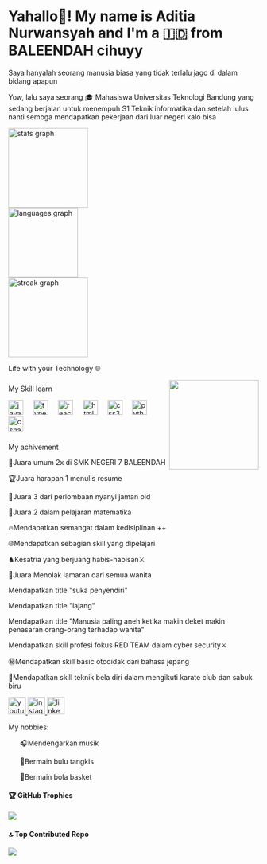 <h1 align="left">Yahallo👋! My name is Aditia Nurwansyah and I'm a 🇮🇩 from BALEENDAH cihuyy</h1>

<p>Saya hanyalah seorang manusia biasa yang tidak terlalu jago di dalam bidang apapun</p>
<p>Yow, lalu saya seorang 🎓 Mahasiswa Universitas Teknologi Bandung yang sedang berjalan untuk menempuh S1 Teknik informatika dan setelah lulus nanti semoga mendapatkan pekerjaan dari luar negeri kalo bisa</p>
<div align="left"> 
<img src="https://github-readme-stats.vercel.app/api?username=aditianurwansyah&hide_title=false&hide_rank=false&show_icons=true&include_all_commits=true&count_private=true&disable_animations=false&theme=gruvbox&locale=en&hide_border=false" height="160" alt="stats graph" /> <br> 
<img src="https://github-readme-stats.vercel.app/api/top-langs?username=aditianurwansyah&locale=en&hide_title=false&layout=compact&card_width=320&langs_count=5&theme=dracula&hide_border=false" height="140" alt="languages graph" /> <br>
<img src="https://streak-stats.demolab.com?user=aditianurwansyah&locale=en&mode=daily&theme=dark&hide_border=false&border_radius=5" height="160" alt="streak graph" /> <br> 
<p> Life with your Technology </> 🌐 </p>

<img align="right" height="180" src="https://i.redd.it/ub44ziwa4zy71.gif" />

###

<div align="left">
 <p>My Skill learn</p>
  <img src="https://cdn.jsdelivr.net/gh/devicons/devicon/icons/javascript/javascript-original.svg" height="30" alt="javascript logo"  />
  <img width="12" />
  <img src="https://cdn.jsdelivr.net/gh/devicons/devicon/icons/typescript/typescript-original.svg" height="30" alt="typescript logo"  />
  <img width="12" />
  <img src="https://cdn.jsdelivr.net/gh/devicons/devicon/icons/react/react-original.svg" height="30" alt="react logo"  />
  <img width="12" />
  <img src="https://cdn.jsdelivr.net/gh/devicons/devicon/icons/html5/html5-original.svg" height="30" alt="html5 logo"  />
  <img width="12" />
  <img src="https://cdn.jsdelivr.net/gh/devicons/devicon/icons/css3/css3-original.svg" height="30" alt="css3 logo"  />
  <img width="12" />
  <img src="https://cdn.jsdelivr.net/gh/devicons/devicon/icons/python/python-original.svg" height="30" alt="python logo"  />
  <img width="12" />
  <img src="https://cdn.jsdelivr.net/gh/devicons/devicon/icons/csharp/csharp-original.svg" height="30" alt="csharp logo"  />
</div>

###

<p>My achivement</p>
<p>🥇Juara umum 2x di SMK NEGERI 7 BALEENDAH</p>
<p>🏆Juara harapan 1 menulis resume</p>
<p>🥉Juara 3 dari perlombaan nyanyi jaman old</p>
<p>🥈Juara 2 dalam pelajaran matematika</p> 
<p>🔥Mendapatkan semangat dalam kedisiplinan ++</p>
<p>🌐Mendapatkan sebagian skill yang dipelajari</p>
<p>♞Kesatria yang berjuang habis-habisan⚔️</p>
<p>🥇Juara Menolak lamaran dari semua wanita</p>
<p>Mendapatkan title "suka penyendiri"</p> 
<p>Mendapatkan title "lajang"</p> 
<p>Mendapatkan title "Manusia paling aneh ketika makin deket makin penasaran orang-orang terhadap wanita"</p>
<p>Mendapatkan skill profesi fokus RED TEAM dalam cyber security⚔️</p>
<p>㊙️Mendapatkan skill basic otodidak dari bahasa jepang</p>
<p>🥋Mendapatkan skill teknik bela diri dalam mengikuti karate club dan sabuk biru</p>

<div align="left">
  <a href="https://www.youtube.com/@aditia_n1sy" target="_blank">
    <img src="https://img.shields.io/static/v1?message=Youtube&logo=youtube&label=&color=FF0000&logoColor=white&labelColor=&style=for-the-badge" height="35" alt="youtube logo"  />
  </a>
  <a href="https://www.instagram.com/aditia_nsyah/" target="_blank">
    <img src="https://img.shields.io/static/v1?message=Instagram&logo=instagram&label=&color=E4405F&logoColor=white&labelColor=&style=for-the-badge" height="35" alt="instagram logo"  />
  </a>
  <a href="https://www.linkedin.com/in/aditia-nurwansyah-a50485309/" target="_blank">
    <img src="https://img.shields.io/static/v1?message=LinkedIn&logo=linkedin&label=&color=0077B5&logoColor=white&labelColor=&style=for-the-badge" height="35" alt="linkedin logo"  />
  </a>
</div>

<p>My hobbies:</p>
<ul>
 <p>🎧Mendengarkan musik</p>
 <p>🏸Bermain bulu tangkis</p>
 <p>🏀Bermain bola basket</p>
</ul>

#### 🏆 GitHub Trophies
![](https://github-profile-trophy.vercel.app/?username=aditianurwansyah&theme=radical&no-frame=false&no-bg=false&margin-w=4) 

#### 🔝 Top Contributed Repo
![](https://github-contributor-stats.vercel.app/api?username=aditianurwansyah&limit=5&theme=dark&combine_all_yearly_contributions=true) 
